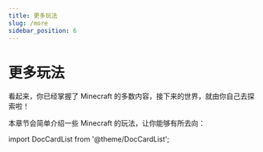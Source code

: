 ```yaml
---
title: 更多玩法
slug: /more
sidebar_position: 6
---
```


# 更多玩法

看起来，你已经掌握了 Minecraft 的多数内容，接下来的世界，就由你自己去探索啦！

本章节会简单介绍一些 Minecraft 的玩法，让你能够有所去向：

import DocCardList from '@theme/DocCardList';

<DocCardList />